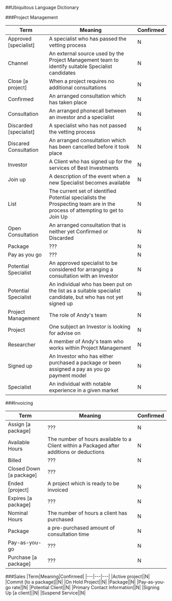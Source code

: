##Ubiquitous Language Dictionary

###Project Management

|Term|Meaning|Confirmed|
|---|---|---|
|Approved [specialist]|A specialist who has passed the vetting process|N|
|Channel|An external source used by the Project Management team to identify suitable Specialist candidates|N|
|Close [a project]|When a project requires no additional consultations|N|
|Confirmed|An arranged consultation which has taken place|N|
|Consultation|An arranged phonecall between an investor and a specialist|N|
|Discarded [specialist]|A specialist who has not passed the vetting process|N|
|Discared Consultation|An arranged consultation which has been cancelled before it took place|N|
|Investor|A Client who has signed up for the services of Best Investments|N|
|Join up|A description of the event when a new Specialist becomes available|N|
|List|The current set of identified Potential specialists the Prospecting team are in the process of attempting to get to Join Up|N|
|Open Consultation| An arranged consultation that is neither yet Confirmed or Discarded|N|
|Package|???|N|
|Pay as you go|???|N|
|Potential Specialist|An approved specialist to be considered for arranging a consultation with an Investor|N|
|Potential Specialist|An individual who has been put on the list as a suitable specialist candidate, but who has not yet signed up|N|
|Project Management|The role of Andy's team|N|
|Project|One subject an Investor is looking for advise on|N|
|Researcher|A member of Andy's team who works within Project Management|N|
|Signed up|An Investor who has either purchased a package or been assigned a pay as you go payment model|N|
|Specialist|An individual with notable experience in a given market |N|

###Invoicing

|Term|Meaning|Confirmed|
|---|---|---|
|Assign [a package]|???|N|
|Available Hours|The number of hours available to a Client within a Packaged after additions or deductions|N|
|Billed|???|N|
|Closed Down [a package]|???|
|Ended [project]|A project which is ready to be invoiced|N|
|Expires [a package]|???|N|
|Nominal Hours|The number of hours a client has purchased|N|
|Package|a pre-purchased amount of consultation time|N|
|Pay-as-you-go|???|N|
|Purchase [a package]|???|N|


###Sales
|Term|Meaning|Confirmed|
|---|---|---|
|Active project||N|
|Commit [to a package]||N|
|On Hold Project||N|
|Package||N|
|Pay-as-you-go rate||N|
|Potential Client||N|
|Primary Contact Information||N|
|Signing Up [a client]||N|
|Suspend Service||N|